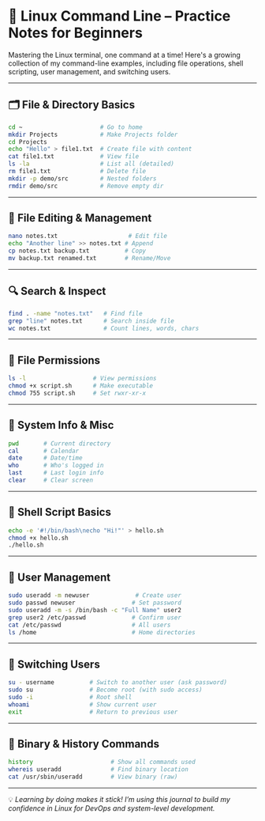 
# 🐧 Linux Command Line – Practice Notes for Beginners

Mastering the Linux terminal, one command at a time! Here's a growing collection of my command-line examples, including file operations, shell scripting, user management, and switching users.

---

## 🗂️ File & Directory Basics

```bash
cd ~                      # Go to home
mkdir Projects            # Make Projects folder
cd Projects
echo "Hello" > file1.txt  # Create file with content
cat file1.txt             # View file
ls -la                    # List all (detailed)
rm file1.txt              # Delete file
mkdir -p demo/src         # Nested folders
rmdir demo/src            # Remove empty dir
```

---

## 📝 File Editing & Management

```bash
nano notes.txt                    # Edit file
echo "Another line" >> notes.txt # Append
cp notes.txt backup.txt          # Copy
mv backup.txt renamed.txt        # Rename/Move
```

---

## 🔍 Search & Inspect

```bash
find . -name "notes.txt"   # Find file
grep "line" notes.txt      # Search inside file
wc notes.txt               # Count lines, words, chars
```

---

## 🔐 File Permissions

```bash
ls -l                   # View permissions
chmod +x script.sh      # Make executable
chmod 755 script.sh     # Set rwxr-xr-x
```

---

## 🧠 System Info & Misc

```bash
pwd       # Current directory
cal       # Calendar
date      # Date/time
who       # Who's logged in
last      # Last login info
clear     # Clear screen
```

---

## 🧪 Shell Script Basics

```bash
echo -e '#!/bin/bash\necho "Hi!"' > hello.sh
chmod +x hello.sh
./hello.sh
```

---

## 👤 User Management

```bash
sudo useradd -m newuser             # Create user
sudo passwd newuser                # Set password
sudo useradd -m -s /bin/bash -c "Full Name" user2
grep user2 /etc/passwd             # Confirm user
cat /etc/passwd                    # All users
ls /home                           # Home directories
```

---

## 🔁 Switching Users

```bash
su - username          # Switch to another user (ask password)
sudo su                # Become root (with sudo access)
sudo -i                # Root shell
whoami                 # Show current user
exit                   # Return to previous user
```

---

## 📂 Binary & History Commands

```bash
history                      # Show all commands used
whereis useradd              # Find binary location
cat /usr/sbin/useradd        # View binary (raw)
```

---

💡 *Learning by doing makes it stick! I’m using this journal to build my confidence in Linux for DevOps and system-level development.*
